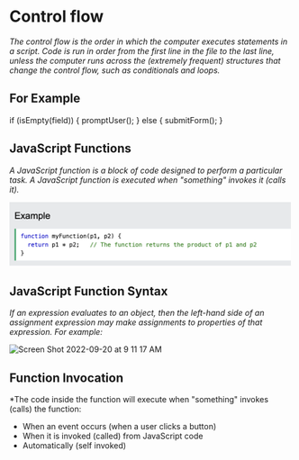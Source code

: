 # Control flow

*The control flow is the order in which the computer executes statements in a script.
Code is run in order from the first line in the file to the last line, unless the computer runs across the (extremely frequent) structures that change the control flow, such as conditionals and loops.*

## For Example

if (isEmpty(field)) {
  promptUser();
} else {
  submitForm();
}

## JavaScript Functions

*A JavaScript function is a block of code designed to perform a particular task.
A JavaScript function is executed when "something" invokes it (calls it).*

<img width="500" alt="Screen Shot 2022-09-20 at 9 11 17 AM" src="Screen Shot 2022-09-22 at 10.08.44 PM.png">

## JavaScript Function Syntax

*If an expression evaluates to an object, then the left-hand side of an assignment expression may make assignments to properties of that expression. For example:*

<img width="500" alt="Screen Shot 2022-09-20 at 9 11 17 AM" src="/Users/angeloskounavis/projects/courses/102/reading-notes/Screen Shot 2022-09-22 at 10.09.33 PM.png">

## Function Invocation

*The code inside the function will execute when "something" invokes (calls) the function:

* When an event occurs (when a user clicks a button)
* When it is invoked (called) from JavaScript code
* Automatically (self invoked)
